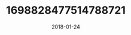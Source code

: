 ---
title: "1698828477514788721"
cover: "2018-01-24 06.35.57 1698828477514788721_46248401"
photo: "2018-01-24 06.35.57 1698828477514788721_46248401"
date: "2018-01-24"
type: "photo"
---